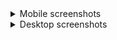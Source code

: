 <details>
<summary>Mobile screenshots</summary>

If there have been CSS or layout changes, take screenshots at a mobile phone width and attach them here.

</details>

<details>
<summary>Desktop screenshots</summary>

If there have been CSS or layout changes, take screenshots at a desktop width and attach them here.

</details>

